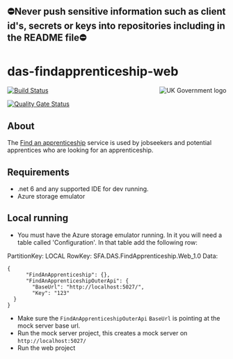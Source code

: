 ## ⛔Never push sensitive information such as client id's, secrets or keys into repositories including in the README file⛔

# das-findapprenticeship-web

<img src="https://avatars.githubusercontent.com/u/9841374?s=200&v=4" align="right" alt="UK Government logo">

[![Build Status](https://sfa-gov-uk.visualstudio.com/Digital%20Apprenticeship%20Service/_apis/build/status%2Fdas-findapprenticeship-web?repoName=SkillsFundingAgency%2Fdas-findapprenticeship-web&branchName=refs%2Fpull%2F59%2Fmerge)](https://sfa-gov-uk.visualstudio.com/Digital%20Apprenticeship%20Service/_build/latest?definitionId=3455&repoName=SkillsFundingAgency%2Fdas-findapprenticeship-web&branchName=refs%2Fpull%2F59%2Fmerge)

[![Quality Gate Status](https://sonarcloud.io/api/project_badges/measure?project=SkillsFundingAgency_das-findapprenticeship-web&metric=alert_status)](https://sonarcloud.io/summary/new_code?id=SkillsFundingAgency_das-findapprenticeship-web)

## About

The [Find an apprenticeship](https://www.gov.uk/apply-apprenticeship) service is used by jobseekers and potential apprentices who are looking for an apprenticeship.

## Requirements

- .net 6 and any supported IDE for dev running.
- Azure storage emulator

## Local running

- You must have the Azure storage emulator running. In it you will need a table called 'Configuration'. In that table add the following row:

PartitionKey: LOCAL
RowKey: SFA.DAS.FindApprenticeship.Web_1.0
Data:
```
{
      "FindAnApprenticeship": {},
      "FindAnApprenticeshipOuterApi": {
        "BaseUrl": "http://localhost:5027/",
        "Key": "123"
  }
}
```

- Make sure the `FindAnApprenticeshipOuterApi` `BaseUrl` is pointing at the mock server base url.
- Run the mock server project, this creates a mock server on `http://localhost:5027/`
- Run the web project